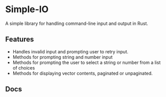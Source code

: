 # Simple-IO

A simple library for handling command-line input and output in Rust.

## Features

- Handles invalid input and prompting user to retry input.
- Methods for prompting string and number input
- Methods for prompting the user to select a string or number from a list of choices
- Methods for displaying vector contents, paginated or unpaginated.

## Docs
